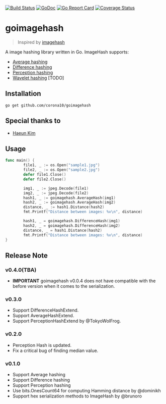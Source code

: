 [![Build Status](https://travis-ci.org/corona10/goimagehash.svg?branch=master)](https://travis-ci.org/corona10/goimagehash)
[![GoDoc](https://godoc.org/github.com/corona10/goimagehash?status.svg)](https://godoc.org/github.com/corona10/goimagehash)
[![Go Report Card](https://goreportcard.com/badge/github.com/corona10/goimagehash)](https://goreportcard.com/report/github.com/corona10/goimagehash)
[![Coverage Status](https://coveralls.io/repos/github/corona10/goimagehash/badge.svg)](https://coveralls.io/github/corona10/goimagehash)

# goimagehash
> Inspired by [imagehash](https://github.com/JohannesBuchner/imagehash)

A image hashing library written in Go. ImageHash supports:
* [Average hashing](http://www.hackerfactor.com/blog/index.php?/archives/432-Looks-Like-It.html)
* [Difference hashing](http://www.hackerfactor.com/blog/index.php?/archives/529-Kind-of-Like-That.html)
* [Perception hashing](http://www.hackerfactor.com/blog/index.php?/archives/432-Looks-Like-It.html)
* [Wavelet hashing](https://fullstackml.com/wavelet-image-hash-in-python-3504fdd282b5) [TODO]

## Installation
```
go get github.com/corona10/goimagehash
```
## Special thanks to
* [Haeun Kim](https://github.com/haeungun/)

## Usage

``` Go
func main() {
        file1, _ := os.Open("sample1.jpg")
        file2, _ := os.Open("sample2.jpg")
        defer file1.Close()
        defer file2.Close()

        img1, _ := jpeg.Decode(file1)
        img2, _ := jpeg.Decode(file2)
        hash1, _ := goimagehash.AverageHash(img1)
        hash2, _ := goimagehash.AverageHash(img2)
        distance, _ := hash1.Distance(hash2)
        fmt.Printf("Distance between images: %v\n", distance)

        hash1, _ = goimagehash.DifferenceHash(img1)
        hash2, _ = goimagehash.DifferenceHash(img2)
        distance, _ = hash1.Distance(hash2)
        fmt.Printf("Distance between images: %v\n", distance)
}
```

## Release Note

### v0.4.0(TBA)
- **IMPORTANT** goimagehash v0.0.4 does not have compatible with the before
version when it comes to the serialization.

### v0.3.0
- Support DifferenceHashExtend.
- Support AverageHashExtend.
- Support PerceptionHashExtend by @TokyoWolFrog.

### v0.2.0
- Perception Hash is updated.
- Fix a critical bug of finding median value.

### v0.1.0
- Support Average hashing
- Support Difference hashing
- Support Perception hashing
- Use bits.OnesCount64 for computing Hamming distance by @dominikh
- Support hex serialization methods to ImageHash by @brunoro
